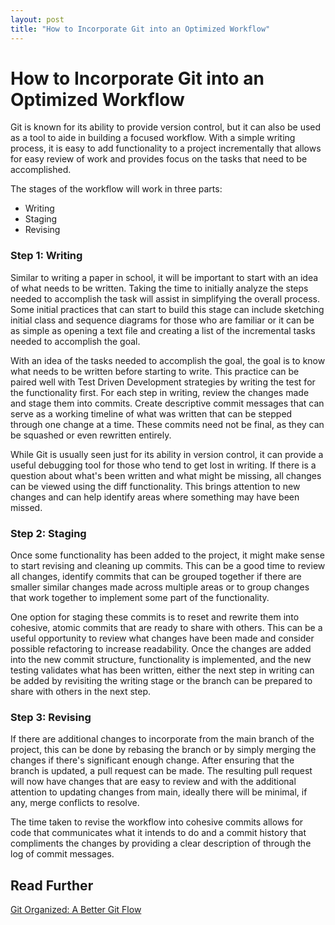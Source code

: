 ```yaml
---
layout: post
title: "How to Incorporate Git into an Optimized Workflow"
---
```

# How to Incorporate Git into an Optimized Workflow

Git is known for its ability to provide version control, but it can also
be used as a tool to aide in building a focused workflow. With a simple
writing process, it is easy to add functionality to a project
incrementally that allows for easy review of work and provides focus on
the tasks that need to be accomplished.

The stages of the workflow will work in three parts:
* Writing
* Staging
* Revising

### Step 1: Writing
Similar to writing a paper in school, it will be important to start with
an idea of what needs to be written. Taking the time to initially analyze
the steps needed to accomplish the task will assist in simplifying the
overall process. Some initial practices that can start to build this stage
can include sketching initial class and sequence diagrams for those who
are familiar or it can be as simple as opening a text file and creating
a list of the incremental tasks needed to accomplish the goal.

With an idea of the tasks needed to accomplish the goal, the goal is to
know what needs to be written before starting to write. This practice can
be paired well with Test Driven Development strategies by writing the test
for the functionality first. For each step in writing, review the changes
made and stage them into commits. Create descriptive commit messages that
can serve as a working timeline of what was written that can be stepped
through one change at a time. These commits need not be final, as they can
be squashed or even rewritten entirely.

While Git is usually seen just for its ability in version control, it can
provide a useful debugging tool for those who tend to get lost in writing.
If there is a question about what's been written and what might be
missing, all changes can be viewed using the diff functionality. This
brings attention to new changes and can help identify areas where
something may have been missed.

### Step 2: Staging
Once some functionality has been added to the project, it might make sense
to start revising and cleaning up commits. This can be a good time to
review all changes, identify commits that can be grouped together if there
are smaller similar changes made across multiple areas or to group changes
that work together to implement some part of the functionality.

One option for staging these commits is to reset and rewrite them into
cohesive, atomic commits that are ready to share with others. This can be
a useful opportunity to review what changes have been made and consider
possible refactoring to increase readability. Once the changes are
added into the new commit structure, functionality is implemented, and
the new testing validates what has been written, either the next step in
writing can be added by revisiting the writing stage or the branch can be
prepared to share with others in the next step.

### Step 3: Revising
If there are additional changes to incorporate from the main branch of the
project, this can be done by rebasing the branch or by simply merging the
changes if there's significant enough change. After ensuring that the
branch is updated, a pull request can be made. The resulting pull request
will now have changes that are easy to review and with the additional
attention to updating changes from main, ideally there will be minimal, if
any, merge conflicts to resolve.

The time taken to revise the workflow into cohesive commits allows for
code that communicates what it intends to do and a commit history that
compliments the changes by providing a clear description of through the
log of commit messages.

## Read Further

[Git Organized: A Better Git Flow](https://dev.to/render/git-organized-a-better-git-flow-56go)
